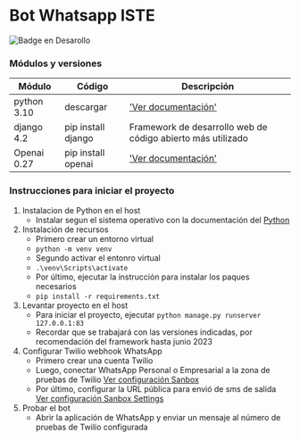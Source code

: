 # Bot Whatsapp ISTE
![Badge en Desarollo](https://img.shields.io/badge/STATUS-EN%20DESAROLLO-green)

### Módulos y versiones
| Módulo | Código | Descripción | 
| --- | --- | --- |
| python 3.10 | descargar | ['Ver documentación'](https://www.python.org/downloads) |
| django 4.2 | pip install django | Framework de desarrollo web de código abierto más utilizado |
| Openai 0.27 | pip install openai | ['Ver documentación'](https://pypi.org/project/openai/ ) |

### Instrucciones para iniciar el proyecto
1. Instalacion de Python en el host
    * Instalar segun el sistema operativo con la documentación del [Python](https://www.python.org/downloads/)
2. Instalación de recursos
    * Primero crear un entorno virtual 
    * `python -m venv venv`
    * Segundo activar el entonro virtual
    * `.\venv\Scripts\activate`
    * Por último, ejecutar la instrucción para instalar los paques necesarios
    * `pip install -r requirements.txt`
3. Levantar proyecto en el host
    * Para iniciar el proyecto, ejecutar `python manage.py runserver 127.0.0.1:83`
    * Recordar que se trabajará con las versiones indicadas, por recomendación del framework hasta junio 2023
4. Configurar Twilio webhook WhatsApp
    * Primero crear una cuenta Twilio
    * Luego, conectar WhatsApp Personal o Empresarial a la zona de pruebas de Twilio [Ver configuración Sanbox](https://www.twilio.com/es-mx/docs/whatsapp/sandbox)
    * Por último, configurar la URL pública para envió de sms de salida [Ver configuración Sanbox Settings](https://www.twilio.com/es-mx/docs/whatsapp/sandbox)
5. Probar el bot
    * Abrir la aplicación de WhatsApp y enviar un mensaje al número de pruebas de Twilio configurada